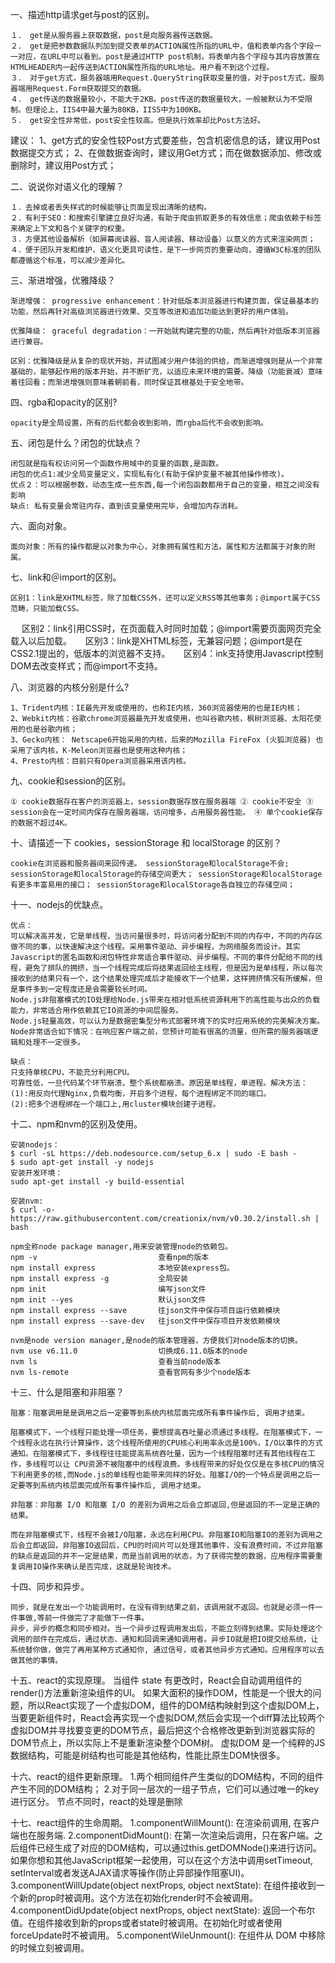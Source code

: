 一、描述http请求get与post的区别。

    １． get是从服务器上获取数据，post是向服务器传送数据。
    ２． get是把参数数据队列加到提交表单的ACTION属性所指的URL中，值和表单内各个字段一一对应，在URL中可以看到。post是通过HTTP post机制，将表单内各个字段与其内容放置在HTMLHEADER内一起传送到ACTION属性所指的URL地址。用户看不到这个过程。
    ３． 对于get方式，服务器端用Request.QueryString获取变量的值，对于post方式，服务器端用Request.Form获取提交的数据。
    ４． get传送的数据量较小，不能大于2KB。post传送的数据量较大，一般被默认为不受限制。但理论上，IIS4中最大量为80KB，IIS5中为100KB。
    ５． get安全性非常低，post安全性较高。但是执行效率却比Post方法好。
  建议：
    1、get方式的安全性较Post方式要差些，包含机密信息的话，建议用Post数据提交方式；
    2、在做数据查询时，建议用Get方式；而在做数据添加、修改或删除时，建议用Post方式；

二、说说你对语义化的理解？

    １．去掉或者丢失样式的时候能够让页面呈现出清晰的结构。
    ２．有利于SEO：和搜索引擎建立良好沟通，有助于爬虫抓取更多的有效信息；爬虫依赖于标签来确定上下文和各个关键字的权重。
    ３．方便其他设备解析（如屏幕阅读器、盲人阅读器、移动设备）以意义的方式来渲染网页；
    ４．便于团队开发和维护，语义化更具可读性，是下一步网页的重要动向，遵循W3C标准的团队都遵循这个标准，可以减少差异化。

三、渐进增强，优雅降级？

    渐进增强： progressive enhancement：针对低版本浏览器进行构建页面，保证最基本的功能，然后再针对高级浏览器进行效果、交互等改进和追加功能达到更好的用户体验。

    优雅降级： graceful degradation：一开始就构建完整的功能，然后再针对低版本浏览器进行兼容。

    区别：优雅降级是从复杂的现状开始，并试图减少用户体验的供给，而渐进增强则是从一个非常基础的，能够起作用的版本开始，并不断扩充，以适应未来环境的需要。降级（功能衰减）意味着往回看；而渐进增强则意味着朝前看，同时保证其根基处于安全地带。

四、rgba和opacity的区别?

    opacity是全局设置，所有的后代都会收到影响，而rgba后代不会收到影响。

五、闭包是什么？闭包的优缺点？

    闭包就是指有权访问另一个函数作用域中的变量的函数,是函数。
    闭包的优点1:减少全局变量定义，实现私有化(有助于保护变量不被其他操作修改)。
    优点２：可以根据参数，动态生成一些东西,每一个闭包函数都用于自己的变量，相互之间没有影响
    缺点: 私有变量会常驻内存，直到该变量使用完毕，会增加内存消耗。

六、面向对象。

    面向对象：所有的操作都是以对象为中心，对象拥有属性和方法。属性和方法都属于对象的附属。

七、link和＠import的区别。

    区别1：link是XHTML标签，除了加载CSS外，还可以定义RSS等其他事务；@import属于CSS范畴，只能加载CSS。
　  区别2：link引用CSS时，在页面载入时同时加载；@import需要页面网页完全载入以后加载。
　  区别3：link是XHTML标签，无兼容问题；@import是在CSS2.1提出的，低版本的浏览器不支持。
　  区别4：ink支持使用Javascript控制DOM去改变样式；而@import不支持。

八、浏览器的内核分别是什么?

    1、Trident内核：IE最先开发或使用的，也称IE内核，360浏览器使用的也是IE内核；
    2、Webkit内核：谷歌chrome浏览器最先开发或使用，也叫谷歌内核，枫树浏览器、太阳花使用的也是谷歌内核；
    3、Gecko内核： Netscape6开始采用的内核，后来的Mozilla FireFox (火狐浏览器) 也采用了该内核，K-Meleon浏览器也是使用这种内核；
    4、Presto内核：目前只有Opera浏览器采用该内核。

九、cookie和session的区别。

    ① cookie数据存在客户的浏览器上，session数据存放在服务器端 ② cookie不安全 ③ session会在一定时间内保存在服务器端，访问增多，占用服务器性能。 ④ 单个cookie保存的数据不超过4K。

十、请描述一下 cookies，sessionStorage 和 localStorage 的区别？

    cookie在浏览器和服务器间来回传递。 sessionStorage和localStorage不会; sessionStorage和localStorage的存储空间更大； sessionStorage和localStorage有更多丰富易用的接口； sessionStorage和localStorage各自独立的存储空间；

十一、nodejs的优缺点。

    优点：
    可以解决高并发，它是单线程，当访问量很多时，将访问者分配到不同的内存中，不同的内存区做不同的事，以快速解决这个线程。采用事件驱动、异步编程，为网络服务而设计。其实Javascript的匿名函数和闭包特性非常适合事件驱动、异步编程。不同的事件分配给不同的线程，避免了排队的拥挤，当一个线程完成后将结果返回给主线程，但是因为是单线程，所以每次接收到的结果只有一个，这个结果处理完成后才能接收下一个结果，这样拥挤情况有所缓解，但是事件多到一定程度还是会需要较长时间。
    Node.js非阻塞模式的IO处理给Node.js带来在相对低系统资源耗用下的高性能与出众的负载能力，非常适合用作依赖其它IO资源的中间层服务。
    Node.js轻量高效，可以认为是数据密集型分布式部署环境下的实时应用系统的完美解决方案。Node非常适合如下情况：在响应客户端之前，您预计可能有很高的流量，但所需的服务器端逻辑和处理不一定很多。

    缺点：
    只支持单核CPU，不能充分利用CPU。
    可靠性低，一旦代码某个环节崩溃，整个系统都崩溃。原因是单线程，单进程。解决方法：
    (1):用反向代理Nginx,负载均衡，开启多个进程，每个进程绑定不同的端口。
    (2):把多个进程绑在一个端口上,用cluster模块创建子进程。

十二、npm和nvm的区别及使用。

    安装nodejs：
    $ curl -sL https://deb.nodesource.com/setup_6.x | sudo -E bash -
    $ sudo apt-get install -y nodejs
    安装开发环境：
    sudo apt-get install -y build-essential

    安装nvm:
    $ curl -o- https://raw.githubusercontent.com/creationix/nvm/v0.30.2/install.sh | bash

    npm全称node package manager,用来安装管理node的依赖包。
    npm -v                           查看npm的版本
    npm install express              本地安装express包。
    npm install express -g           全局安装
    npm init                         编写json文件
    npm init --yes                   默认json文件
    npm install express --save　　　  往json文件中保存项目运行依赖模块
    npm install express --save-dev   往json文件中保存项目开发依赖模块

    nvm是node version manager,是node的版本管理器，方便我们对node版本的切换。
    nvm use v6.11.0                  切换成6.11.0版本的node
    nvm ls                           查看当前node版本
    nvm ls-remote                    查看官网有多少个node版本

十三、什么是阻塞和非阻塞？

    阻塞：阻塞调用是是调用之后一定要等到系统内核层面完成所有事件操作后, 调用才结束。

    阻塞模式下，一个线程只能处理一项任务，要想提高吞吐量必须通过多线程。在阻塞模式下，一个线程永远在执行计算操作，这个线程所使用的CPU核心利用率永远是100%，I/O以事件的方式通知。在阻塞模式下，多线程往往能提高系统吞吐量，因为一个线程阻塞时还有其他线程在工作，多线程可以让 CPU资源不被阻塞中的线程浪费。多线程带来的好处仅仅是在多核CPU的情况下利用更多的核,而Node.js的单线程也能带来同样的好处。阻塞I/O的一个特点是调用之后一定要等到系统内核层面完成所有事件操作后, 调用才结束。

    非阻塞：非阻塞 I/O 和阻塞 I/O 的差别为调用之后会立即返回,但是返回的不一定是正确的结果。

    而在非阻塞模式下，线程不会被I/O阻塞，永远在利用CPU。非阻塞IO和阻塞IO的差别为调用之后会立即返回，非阻塞IO返回后，CPU的时间片可以处理其他事件，没有浪费时间，不过非阻塞的缺点是返回的并不一定是结果，而是当前调用的状态，为了获得完整的数据，应用程序需要重复调用IO操作来确认是否完成，这就是轮询技术。

十四、同步和异步。

    同步，就是在发出一个功能调用时，在没有得到结果之前，该调用就不返回。也就是必须一件一件事做,等前一件做完了才能做下一件事。
    异步，异步的概念和同步相对。当一个异步过程调用发出后，不能立刻得到结果。实际处理这个调用的部件在完成后，通过状态、通知和回调来通知调用者。异步IO就是把IO提交给系统，让系统替你做，做完了再用某种方式通知你, 通过信号，或者其他异步方式通知。应用程序可以去做其他的事情。

十五、react的实现原理。
    当组件 state 有更改时，React会自动调用组件的render()方法重新渲染组件的UI。
    如果大面积的操作DOM，性能是一个很大的问题，所以React实现了一个虚拟DOM，组件的DOM结构映射到这个虚拟DOM上，当要更新组件时，React会再实现一个虚拟DOM,然后会实现一个diff算法比较两个虚拟DOM并寻找要变更的DOM节点，最后把这个合格修改更新到浏览器实际的DOM节点上，所以实际上不是重新渲染整个DOM树。
    虚拟DOM 是一个纯粹的JS数据结构，可能是树结构也可能是其他结构，性能比原生DOM快很多。

十六、react的组件更新原理。
    1.两个相同组件产生类似的DOM结构，不同的组件产生不同的DOM结构；
    2.对于同一层次的一组子节点，它们可以通过唯一的key进行区分。
    节点不同时，react的处理是删除

十七、react组件的生命周期。
    1.componentWillMount(): 在渲染前调用, 在客户端也在服务端.
    2.componentDidMount(): 在第一次渲染后调用，只在客户端。之后组件已经生成了对应的DOM结构，可以通过this.getDOMNode()来进行访问。 如果你想和其他JavaScript框架一起使用，可以在这个方法中调用setTimeout, setInterval或者发送AJAX请求等操作(防止异部操作阻塞UI)。
    3.componentWillUpdate(object nextProps, object nextState): 在组件接收到一个新的prop时被调用。这个方法在初始化render时不会被调用。
    4.componentDidUpdate(object nextProps, object nextState): 返回一个布尔值。在组件接收到新的props或者state时被调用。在初始化时或者使用forceUpdate时不被调用。
    5.componentWileUnmount(): 在组件从 DOM 中移除的时候立刻被调用。
